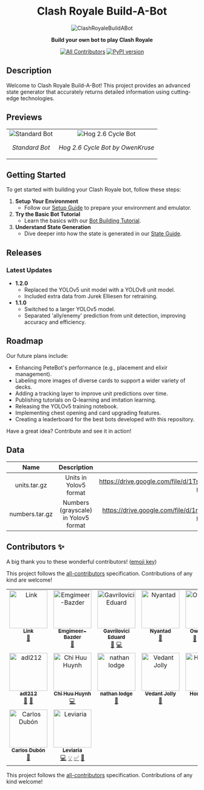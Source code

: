 <div align="center">

# Clash Royale Build-A-Bot

![ClashRoyaleBuildABot](https://github.com/Pbatch/ClashRoyaleBuildABot/assets/113382526/de3cc4c3-d9f9-479f-a610-0976dbf1a833)

**Build your own bot to play Clash Royale**

[![All Contributors](https://img.shields.io/badge/all_contributors-16-orange.svg?style=flat-square)](#contributors-)
[![PyPI version](https://badge.fury.io/py/ClashRoyaleBuildABot.svg)](https://badge.fury.io/py/ClashRoyaleBuildABot)

</div>

## Description

Welcome to Clash Royale Build-A-Bot! This project provides an advanced state generator that accurately returns detailed information using cutting-edge technologies. 

## Previews

<div align="center">
    <table>
        <tr>
            <td align="center">
                <img src="https://raw.githubusercontent.com/wiki/Pbatch/ClashRoyaleBuildABot/images/demo.gif" alt="Standard Bot">
                <p><em>Standard Bot</em></p>
            </td>
            <td align="center">
                <img src="https://raw.githubusercontent.com/wiki/Pbatch/ClashRoyaleBuildABot/images/hog.gif" alt="Hog 2.6 Cycle Bot">
                <p><em>Hog 2.6 Cycle Bot by OwenKruse</em></p>
            </td>
        </tr>
    </table>
</div>

## Getting Started

To get started with building your Clash Royale bot, follow these steps:

1. **Setup Your Environment**
   - Follow our [Setup Guide](https://github.com/Pbatch/ClashRoyaleBuildABot/wiki/Setup) to prepare your environment and emulator.
2. **Try the Basic Bot Tutorial**
   - Learn the basics with our [Bot Building Tutorial](https://github.com/Pbatch/ClashRoyaleBuildABot/wiki/Tutorial-(Basic)).
3. **Understand State Generation**
   - Dive deeper into how the state is generated in our [State Guide](https://github.com/Pbatch/ClashRoyaleBuildABot/wiki/State).

## Releases

### Latest Updates

- **1.2.0**
  - Replaced the YOLOv5 unit model with a YOLOv8 unit model.
  - Included extra data from Jurek Elliesen for retraining.
- **1.1.0**
  - Switched to a larger YOLOv5 model.
  - Separated 'ally/enemy' prediction from unit detection, improving accuracy and efficiency.

## Roadmap

Our future plans include:

- Enhancing PeteBot's performance (e.g., placement and elixir management).
- Labeling more images of diverse cards to support a wider variety of decks.
- Adding a tracking layer to improve unit predictions over time.
- Publishing tutorials on Q-learning and imitation learning.
- Releasing the YOLOv5 training notebook.
- Implementing chest opening and card upgrading features.
- Creating a leaderboard for the best bots developed with this repository.

Have a great idea? Contribute and see it in action!

## Data 

| Name | Description | Link |
| :---: | :---: | :---: |
| units.tar.gz | Units in Yolov5 format | https://drive.google.com/file/d/1TsJtJ5u0NP6wb7KOF5qAbBrMuVtn7eBr/view?usp=sharing |
| numbers.tar.gz | Numbers (grayscale) in Yolov5 format | https://drive.google.com/file/d/1nsKOIdvvBMr_HveioFjv67Ti9sJh8ECM/view?usp=sharing |

## Contributors ✨

A big thank you to these wonderful contributors! ([emoji key](https://allcontributors.org/docs/en/emoji-key))

This project follows the [all-contributors](https://github.com/all-contributors/all-contributors) specification. Contributions of any kind are welcome!

<!-- ALL-CONTRIBUTORS-LIST:START - Do not remove or modify this section -->
<!-- prettier-ignore-start -->
<!-- markdownlint-disable -->
<table>
  <tbody>
    <tr>
      <td align="center" valign="top" width="14.28%"><a href="https://github.com/link-discord"><img src="https://avatars.githubusercontent.com/u/50463727?v=4?s=100" width="100px;" alt="Link"/><br /><sub><b>Link</b></sub></a><br /><a href="#data-link-discord" title="Data">🔣</a></td>
      <td align="center" valign="top" width="14.28%"><a href="http://www.pazder.ca"><img src="https://avatars.githubusercontent.com/u/17608446?v=4?s=100" width="100px;" alt="Emgimeer-Bazder"/><br /><sub><b>Emgimeer-Bazder</b></sub></a><br /><a href="https://github.com/Pbatch/ClashRoyaleBuildABot/issues?q=author%3AEmgimeer-Bazder" title="Bug reports">🐛</a></td>
      <td align="center" valign="top" width="14.28%"><a href="https://github.com/GavriloviciEduard"><img src="https://avatars.githubusercontent.com/u/33176335?v=4?s=100" width="100px;" alt="Gavrilovici Eduard"/><br /><sub><b>Gavrilovici Eduard</b></sub></a><br /><a href="https://github.com/Pbatch/ClashRoyaleBuildABot/commits?author=GavriloviciEduard" title="Documentation">📖</a> <a href="https://github.com/Pbatch/ClashRoyaleBuildABot/commits?author=GavriloviciEduard" title="Code">💻</a></td>
      <td align="center" valign="top" width="14.28%"><a href="https://github.com/Nyantad"><img src="https://avatars.githubusercontent.com/u/68382673?v=4?s=100" width="100px;" alt="Nyantad"/><br /><sub><b>Nyantad</b></sub></a><br /><a href="https://github.com/Pbatch/ClashRoyaleBuildABot/issues?q=author%3ANyantad" title="Bug reports">🐛</a></td>
      <td align="center" valign="top" width="14.28%"><a href="https://github.com/OwenKruse"><img src="https://avatars.githubusercontent.com/u/91492770?v=4?s=100" width="100px;" alt="OwenKruse"/><br /><sub><b>OwenKruse</b></sub></a><br /><a href="https://github.com/Pbatch/ClashRoyaleBuildABot/commits?author=OwenKruse" title="Documentation">📖</a> <a href="#data-OwenKruse" title="Data">🔣</a> <a href="https://github.com/Pbatch/ClashRoyaleBuildABot/commits?author=OwenKruse" title="Code">💻</a> <a href="#example-OwenKruse" title="Examples">💡</a></td>
      <td align="center" valign="top" width="14.28%"><a href="http://martinmiglio.dev/?utm_source=github_bio&utm_medium=Social"><img src="https://avatars.githubusercontent.com/u/10036276?v=4?s=100" width="100px;" alt="Martin Miglio"/><br /><sub><b>Martin Miglio</b></sub></a><br /><a href="https://github.com/Pbatch/ClashRoyaleBuildABot/commits?author=marmig0404" title="Code">💻</a> <a href="https://github.com/Pbatch/ClashRoyaleBuildABot/commits?author=marmig0404" title="Documentation">📖</a> <a href="#a11y-marmig0404" title="Accessibility">️️️️♿️</a> <a href="#example-marmig0404" title="Examples">💡</a> <a href="#userTesting-marmig0404" title="User Testing">📓</a></td>
      <td align="center" valign="top" width="14.28%"><a href="https://github.com/ankushsethi"><img src="https://avatars.githubusercontent.com/u/22005886?v=4?s=100" width="100px;" alt="Ankush Sethi"/><br /><sub><b>Ankush Sethi</b></sub></a><br /><a href="https://github.com/Pbatch/ClashRoyaleBuildABot/issues?q=author%3Aankushsethi" title="Bug reports">🐛</a></td>
    </tr>
    <tr>
      <td align="center" valign="top" width="14.28%"><a href="https://github.com/adl212"><img src="https://avatars.githubusercontent.com/u/64753570?v=4?s=100" width="100px;" alt="adl212"/><br /><sub><b>adl212</b></sub></a><br /><a href="https://github.com/Pbatch/ClashRoyaleBuildABot/issues?q=author%3Aadl212" title="Bug reports">🐛</a> <a href="#data-adl212" title="Data">🔣</a></td>
      <td align="center" valign="top" width="14.28%"><a href="https://github.com/Chi-EEE"><img src="https://avatars.githubusercontent.com/u/73843190?v=4?s=100" width="100px;" alt="Chi Huu Huynh"/><br /><sub><b>Chi Huu Huynh</b></sub></a><br /><a href="https://github.com/Pbatch/ClashRoyaleBuildABot/commits?author=Chi-EEE" title="Code">💻</a></td>
      <td align="center" valign="top" width="14.28%"><a href="https://hexiro.me"><img src="https://avatars.githubusercontent.com/u/42787085?v=4?s=100" width="100px;" alt="nathan lodge"/><br /><sub><b>nathan lodge</b></sub></a><br /><a href="https://github.com/Pbatch/ClashRoyaleBuildABot/issues?q=author%3Ahexiro" title="Bug reports">🐛</a></td>
      <td align="center" valign="top" width="14.28%"><a href="http://basscoder2808.github.io/"><img src="https://avatars.githubusercontent.com/u/65075935?v=4?s=100" width="100px;" alt="Vedant Jolly"/><br /><sub><b>Vedant Jolly</b></sub></a><br /><a href="https://github.com/Pbatch/ClashRoyaleBuildABot/issues?q=author%3ABassCoder2808" title="Bug reports">🐛</a></td>
      <td align="center" valign="top" width="14.28%"><a href="https://gameguardian.net/forum/profile/1234241-horridmodz/"><img src="https://avatars.githubusercontent.com/u/105762560?v=4?s=100" width="100px;" alt="HorridModz"/><br /><sub><b>HorridModz</b></sub></a><br /><a href="https://github.com/Pbatch/ClashRoyaleBuildABot/commits?author=HorridModz" title="Documentation">📖</a></td>
      <td align="center" valign="top" width="14.28%"><a href="https://github.com/BjornGrylls"><img src="https://avatars.githubusercontent.com/u/35100000?v=4?s=100" width="100px;" alt="BjornGrylls"/><br /><sub><b>BjornGrylls</b></sub></a><br /><a href="#mentoring-BjornGrylls" title="Mentoring">🧑‍🏫</a></td>
      <td align="center" valign="top" width="14.28%"><a href="https://github.com/IIgorrrrr"><img src="https://avatars.githubusercontent.com/u/103566403?v=4?s=100" width="100px;" alt="Iiro Heinonen"/><br /><sub><b>Iiro Heinonen</b></sub></a><br /><a href="https://github.com/Pbatch/ClashRoyaleBuildABot/issues?q=author%3AIIgorrrrr" title="Bug reports">🐛</a></td>
    </tr>
    <tr>
      <td align="center" valign="top" width="14.28%"><a href="http://carlosdubon.dev"><img src="https://avatars.githubusercontent.com/u/69093659?v=4?s=100" width="100px;" alt="Carlos Dubón"/><br /><sub><b>Carlos Dubón</b></sub></a><br /><a href="https://github.com/Pbatch/ClashRoyaleBuildABot/issues?q=author%3Acarlos-dubon" title="Bug reports">🐛</a></td>
      <td align="center" valign="top" width="14.28%"><a href="https://github.com/Leviaria"><img src="https://avatars.githubusercontent.com/u/113382526?v=4?s=100" width="100px;" alt="Leviaria"/><br /><sub><b>Leviaria</b></sub></a><br /><a href="https://github.com/Pbatch/ClashRoyaleBuildABot/commits?author=Leviaria" title="Code">💻</a> <a href="#example-Leviaria" title="Examples">💡</a> <a href="#tutorial-Leviaria" title="Tutorials">✅</a> <a href="https://github.com/Pbatch/ClashRoyaleBuildABot/commits?author=Leviaria" title="Documentation">📖</a></td>
    </tr>
  </tbody>
</table>

<!-- markdownlint-restore -->
<!-- prettier-ignore-end -->

<!-- ALL-CONTRIBUTORS-LIST:END -->

This project follows the [all-contributors](https://github.com/all-contributors/all-contributors) specification. Contributions of any kind welcome!
